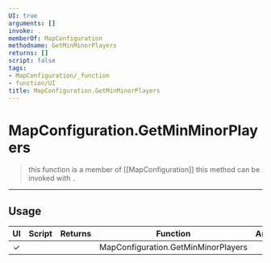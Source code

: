 ```yaml
---
UI: true
arguments: []
invoke: .
memberOf: MapConfiguration
methodname: GetMinMinorPlayers
returns: []
script: false
tags:
- MapConfiguration/_function
- function/UI
title: MapConfiguration.GetMinMinorPlayers
---
```

# MapConfiguration.GetMinMinorPlayers
> this function is a member of [[MapConfiguration]]
> this method can be invoked with `.`
-----
## Usage
|  UI | Script | Returns | Function | Arguments |
|:---:|:------:|-------:|:--------:|:---------|
|✓| ||MapConfiguration.GetMinMinorPlayers||
